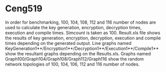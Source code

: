 # Ceng519
In order for benchmarking, 100, 104, 108, 112 and 116 number of nodes are used to calculate the key generation, encryption, decryption times, execution and compile times. 
Simcount is taken as 100. 
Result.xls file shows the results of key generation, encryption, decryption, execution and compile times depending on the generated output.
Line graphs named KeyGeneration1**/Encryption1**/Decryption1**/Execution1**/Compile1** show the resultant graphs depending on the Results.xls.
Graphs named Graph100/Graph104/Graph108/Graph112/Graph116 show the random network topologies of 100, 104, 106, 112 and 116 number of nodes.
